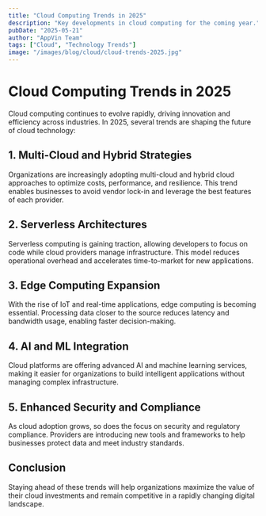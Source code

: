 ```yaml
---
title: "Cloud Computing Trends in 2025"
description: "Key developments in cloud computing for the coming year."
pubDate: "2025-05-21"
author: "AppVin Team"
tags: ["Cloud", "Technology Trends"]
image: "/images/blog/cloud/cloud-trends-2025.jpg"
---
```


# Cloud Computing Trends in 2025

Cloud computing continues to evolve rapidly, driving innovation and efficiency across industries. In 2025, several trends are shaping the future of cloud technology:

## 1. Multi-Cloud and Hybrid Strategies
Organizations are increasingly adopting multi-cloud and hybrid cloud approaches to optimize costs, performance, and resilience. This trend enables businesses to avoid vendor lock-in and leverage the best features of each provider.

## 2. Serverless Architectures
Serverless computing is gaining traction, allowing developers to focus on code while cloud providers manage infrastructure. This model reduces operational overhead and accelerates time-to-market for new applications.

## 3. Edge Computing Expansion
With the rise of IoT and real-time applications, edge computing is becoming essential. Processing data closer to the source reduces latency and bandwidth usage, enabling faster decision-making.

## 4. AI and ML Integration
Cloud platforms are offering advanced AI and machine learning services, making it easier for organizations to build intelligent applications without managing complex infrastructure.

## 5. Enhanced Security and Compliance
As cloud adoption grows, so does the focus on security and regulatory compliance. Providers are introducing new tools and frameworks to help businesses protect data and meet industry standards.

## Conclusion
Staying ahead of these trends will help organizations maximize the value of their cloud investments and remain competitive in a rapidly changing digital landscape.
